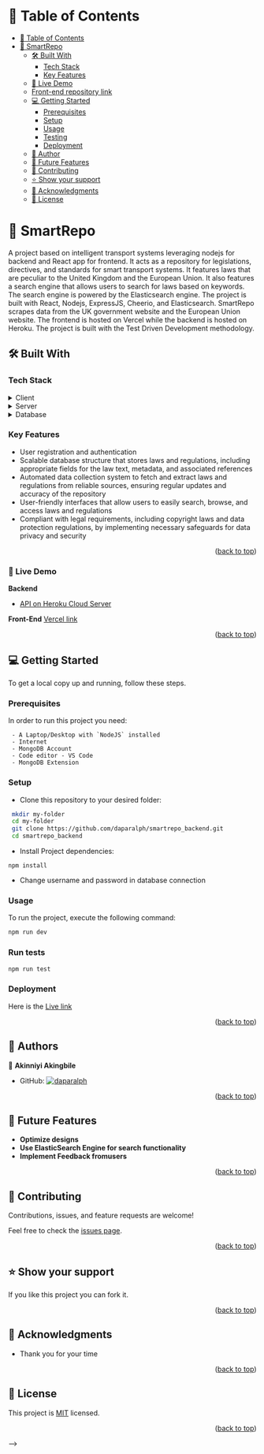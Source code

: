 <!-- <a name="readme-top"></a>

<div align="center">

  <h2><b>SmartRepo</b></h2>

</div>

<!-- TABLE OF CONTENTS -->

# 📗 Table of Contents

- [📗 Table of Contents](#table-of-contents)
- [📖 SmartRepo ](#about-project)
  - [🛠 Built With ](#built-with)
    - [Tech Stack ](#tech-stack)
    - [Key Features ](#key-features)
  - [🚀 Live Demo ](#live-demo)
  - [Front-end repository link](#front-end-repository-link)
  - [💻 Getting Started ](#getting-started)
    - [Prerequisites](#prerequisites)
    - [Setup](#setup)
    - [Usage](#usage)
    - [Testing](#run-tests)
    - [Deployment](#deployment)
  - [👥 Author ](#authors)
  - [🔭 Future Features ](#future-features)
  - [🤝 Contributing ](#contributing)
  - [⭐️ Show your support ](#️show-your-support)
  - [🙏 Acknowledgments ](#acknowledgments-)
  - [📝 License ](#license)

<!-- PROJECT DESCRIPTION -->


# 📖 SmartRepo <a name="about-project"></a>

A project based on intelligent transport systems leveraging nodejs for backend and React app for frontend. It acts as a repository for legislations, directives, and standards for smart transport systems. It features laws that are peculiar to the United Kingdom and the European Union. It also features a search engine that allows users to search for laws based on keywords. The search engine is powered by the Elasticsearch engine. The project is built with React, Nodejs, ExpressJS, Cheerio, and Elasticsearch. SmartRepo scrapes data from the UK government website and the European Union website. The frontend is hosted on Vercel while the backend is hosted on Heroku. The project is built with the Test Driven Development methodology.

## 🛠 Built With <a name="built-with"></a>

### Tech Stack <a name="tech-stack"></a>

<details>
  <summary>Client</summary>
  <ul>
    <li>React JS</li>
  </ul>
</details>

<details>
  <summary>Server</summary>
  <ul>
    <li>Node JS</li>
    <li>Express JS</li>
  </ul>
</details>

<details>
<summary>Database</summary>
  <ul>
    <li>Mongo DB</li>
  </ul>
</details>

<!-- Features -->

### Key Features <a name="key-features"></a>
- User registration and authentication
- Scalable database structure that stores laws and regulations, including appropriate fields for the law text, metadata, and associated references
- Automated data collection system to fetch and extract laws and regulations from reliable sources, ensuring regular updates and accuracy of the repository
- User-friendly interfaces that allow users to easily search, browse, and access laws and regulations
- Compliant with legal requirements, including copyright laws and data protection regulations, by implementing necessary safeguards for data privacy and security

<p align="right">(<a href="#readme-top">back to top</a>)</p>

<!-- LIVE DEMO -->
### 🚀 Live Demo <a name="live-demo"></a>
**Backend**
- [API on Heroku Cloud Server](https://smartransport-74011161d29b.herokuapp.com/)

**Front-End**
[Vercel link](https://smart-transport-frontend.vercel.app/)


<p align="right">(<a href="#readme-top">back to top</a>)</p>

<!-- GETTING STARTED -->

## 💻 Getting Started <a name="getting-started"></a>

To get a local copy up and running, follow these steps.

### Prerequisites

In order to run this project you need:

```
 - A Laptop/Desktop with `NodeJS` installed
 - Internet
 - MongoDB Account
 - Code editor - VS Code
 - MongoDB Extension

```
### Setup

- Clone this repository to your desired folder:

```sh
 mkdir my-folder
 cd my-folder
 git clone https://github.com/daparalph/smartrepo_backend.git
 cd smartrepo_backend
```
- Install Project dependencies:
```
npm install
```
- Change username and password in database connection

### Usage

To run the project, execute the following command:
```sh
npm run dev
```

### Run tests
```sh
npm run test
```
### Deployment

Here is the [Live link](https://smartransport-74011161d29b.herokuapp.com/)

<p align="right">(<a href="#readme-top">back to top</a>)</p>

<!-- AUTHORS -->

## 👥 Authors <a name="authors"></a>

👤 **Akinniyi Akingbile**

- GitHub: [![daparalph](https://img.shields.io/badge/-daparalph-white?logo=GitHub&logoColor=181717&style=plastic)](https://github.com/daparalph)

<p align="right">(<a href="#readme-top">back to top</a>)</p>

<!-- FUTURE FEATURES -->

## 🔭 Future Features <a name="future-features"></a>

- **Optimize designs**
- **Use ElasticSearch Engine for search functionality**
- **Implement Feedback fromusers**

<p align="right">(<a href="#readme-top">back to top</a>)</p>

<!-- CONTRIBUTING -->

## 🤝 Contributing <a name="contributing"></a>

Contributions, issues, and feature requests are welcome!

Feel free to check the [issues page](../../issues/).

<p align="right">(<a href="#readme-top">back to top</a>)</p>

<!-- SUPPORT -->

## ⭐️ Show your support <a name="support"></a>

If you like this project you can fork it.

<p align="right">(<a href="#readme-top">back to top</a>)</p>

<!-- ACKNOWLEDGEMENTS -->

## 🙏 Acknowledgments <a name="acknowledgements"></a>

- Thank you for your time

<p align="right">(<a href="#readme-top">back to top</a>)</p>

<!-- LICENSE -->

## 📝 License <a name="license"></a>

This project is [MIT](./LICENSE) licensed.

<p align="right">(<a href="#readme-top">back to top</a>)</p>
 -->
